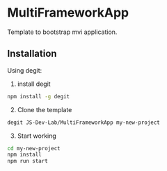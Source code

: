 # MultiFrameworkApp

Template to bootstrap mvi application.

## Installation

Using degit:

1. install degit

```bash
npm install -g degit
```

2. Clone the template

```bash
degit JS-Dev-Lab/MultiFrameworkApp my-new-project
```

3. Start working

```bash
cd my-new-project
npm install
npm run start
```

